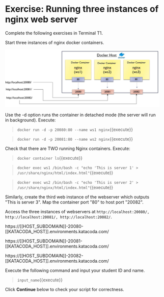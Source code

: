 <h1>Exercise: Running three instances of nginx web server</h1>

Complete the following exercises in Terminal T1.

Start three instances of nginx docker containers. 

![nginx instances](./assets/nginx.jpg)

Use the -d option runs the container in detached mode (the server will run in background). Execute:

> `docker run -d -p 20080:80 --name ws1 nginx`{{execute}}

> `docker run -d -p 20081:80 --name ws2 nginx`{{execute}}


Check that there are TWO running Nginx containers. Execute:

> `docker container ls`{{execute}}

> `docker exec ws1 /bin/bash -c "echo 'This is server 1' > /usr/share/nginx/html/index.html"`{{execute}}

> `docker exec ws2 /bin/bash -c "echo 'This is server 2' > /usr/share/nginx/html/index.html"`{{execute}}

Similarly, create the third web instance of the webserver  which outputs "This is server 3". Map the container port "80" to host port "20082".

Access the three instances of webservers at
```http://localhost:20080/, http://localhost:20081/, http://localhost:20082/```.

https://[[HOST_SUBDOMAIN]]-20080-[[KATACODA_HOST]].environments.katacoda.com/

https://[[HOST_SUBDOMAIN]]-20081-[[KATACODA_HOST]].environments.katacoda.com/

https://[[HOST_SUBDOMAIN]]-20082-[[KATACODA_HOST]].environments.katacoda.com/

Execute the following command and input your student ID and name.

> `input_name`{{execute}}


Click **Continue** below to check your script for correctness.



